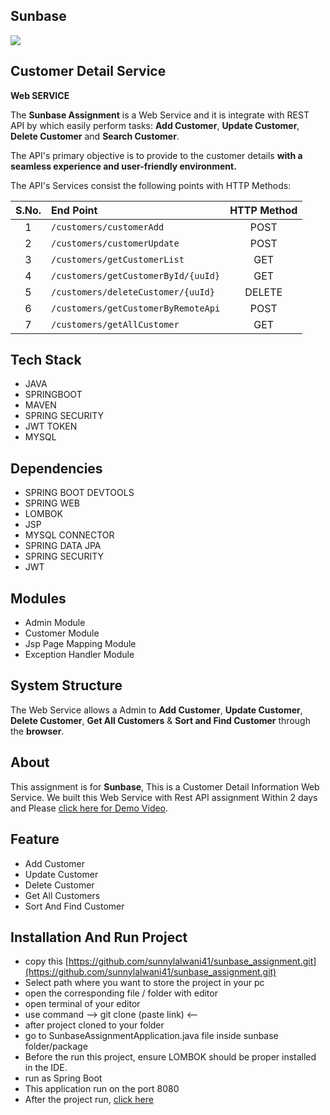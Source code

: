 ## Sunbase

<img src="https://encrypted-tbn0.gstatic.com/images?q=tbn:ANd9GcTqlqJcsVPgclNQn9J15EwRK8D36WbK5Zwj7Q&s" />

## Customer Detail Service

 **Web SERVICE**

The **Sunbase Assignment** is a Web Service and it is integrate with REST API by which easily perform tasks:  **Add Customer**, **Update Customer**, **Delete Customer** and **Search Customer**.

The API's primary objective is to provide to the customer details **with a seamless experience and user-friendly environment.**

The API's Services consist the following points with HTTP Methods:

|S.No. | End Point | HTTP Method |
|:-----:|:-------|:----------:|
| 1 | ```/customers/customerAdd``` | POST |
| 2 | ```/customers/customerUpdate``` | POST |
| 3 | ```/customers/getCustomerList``` | GET |
| 4 | ```/customers/getCustomerById/{uuId}``` | GET |
| 5 | ```/customers/deleteCustomer/{uuId}``` | DELETE |
| 6 | ```/customers/getCustomerByRemoteApi``` | POST |
| 7 | ```/customers/getAllCustomer``` | GET |


## Tech Stack

- JAVA
- SPRINGBOOT
- MAVEN
- SPRING SECURITY
- JWT TOKEN
- MYSQL

## Dependencies

- SPRING BOOT DEVTOOLS
- SPRING WEB
- LOMBOK
- JSP
- MYSQL CONNECTOR
- SPRING DATA JPA
- SPRING SECURITY
- JWT
  
## Modules

- Admin Module
- Customer Module
- Jsp Page Mapping Module
- Exception Handler Module

## System Structure

The Web Service allows a Admin to **Add Customer**, **Update Customer**, **Delete Customer**, **Get All Customers** & **Sort and Find Customer** through the **browser**.

## About
This assignment is for **Sunbase**, This is a Customer Detail Information Web Service. We built this Web Service with Rest API assignment Within 2 days and Please [click here for Demo Video](https://drive.google.com/file/d/1N2zoV6LmyX9ZOvNnPh7P9I8K1L8xFg9H/view?usp=drive_link).

## Feature
- Add Customer
- Update Customer
- Delete Customer
- Get All Customers
- Sort And Find Customer

## Installation And Run Project

- copy this [https://github.com/sunnylalwani41/sunbase_assignment.git](https://github.com/sunnylalwani41/sunbase_assignment.git)
- Select path where you want to store the project in your pc
- open the corresponding file / folder with editor
- open terminal of your editor
- use command --> git clone (paste link) <-- 
- after project cloned to your folder
- go to SunbaseAssignmentApplication.java file inside sunbase folder/package
- Before the run this project, ensure LOMBOK should be proper installed in the IDE.
- run as Spring Boot
- This application run on the port 8080
- After the project run, [click here](http://localhost:8080/)

